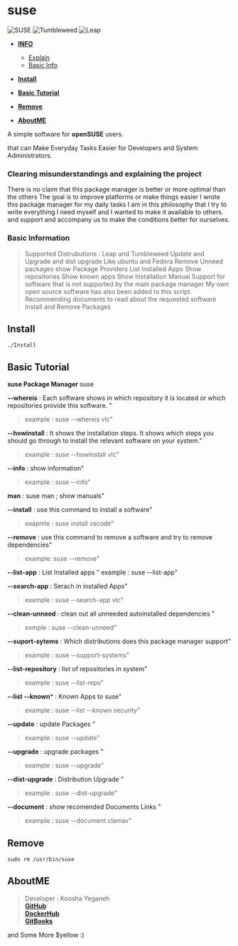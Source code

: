 # suse

![SUSE](https://en.opensuse.org/images/f/f2/Button-laptop-colour.png)
![Tumbleweed](https://www.opensuse.org/build/images/tumbleweed-icon.svg)
![Leap](https://www.opensuse.org/build/images/opensuse-regular-release-icon.svg)

- [**INFO**]()
    - [Explain](https://github.com/KooshaYeganeh/suse#clearing-misunderstandings-and-explaining-the-project)
    - [Basic Info](https://github.com/KooshaYeganeh/suse#basic-information)

- [**Install**](https://github.com/KooshaYeganeh/suse#install)
- [**Basic Tutorial**](https://github.com/KooshaYeganeh/suse#basic-tutorial)
- [**Remove**](https://github.com/KooshaYeganeh/suse#remove)
- [**AboutME**](https://github.com/KooshaYeganeh/suse#aboutme)


A simple software for **openSUSE** users.

that can Make Everyday Tasks Easier for Developers and System Administrators.


 ### Clearing misunderstandings and explaining the project   

There is no claim that this package manager is better or more optimal than the others
The goal is to improve platforms or make things easier
I wrote this package manager for my daily tasks I am in this philosophy that 
I try to write everything I need myself and I wanted to make it available to others.
and support and accompany us to make the conditions better for ourselves.

### Basic Information

> Supported Distrubutions : Leap and Tumbleweed
> Update and Upgrade and dist upgrade Like ubuntu and Fedora
> Remove Unneed packages
> show Package Providers
> List Installed Apps
> Show repositories
> Show known apps
> Show Installation Manual
> Support for software that is not supported by the main package manager
> My own open source software has also been added to this script.
> Recommending documents to read about the requested software
> Install and Remove Packages



## Install

```
./Install
```

## Basic Tutorial

**suse Package Manager**
suse <command>  


**--whereis** <appname>: Each software shows in which repository it is located or which repositories provide this software. "
> example : suse --whereis vlc"


**--howinstall** <appname>: It shows the installation steps. It shows which steps you should go through to install the relevant software on your system."  
> example : suse --howinstall vlc"


**--info** : show information"
> example : suse --info"

**man** : suse man ; show manuals"

**--install** : use this command to install a software"
> exapmle : suse install vscode"

**--remove** <appname> : use this command to remove a software and try to remove dependencies"
> example: suse --remove"

**--list-app** : List Installed apps "
example : suse --list-app"

**--search-app** <appname>: Serach in installed Apps"
> example : suse --search-app vlc"

**--clean-unneed** : clean out all unneeded autoinstalled dependencies "
> exmple : suse --clean-unneed"

**--suport-sytems** : Which distributions does this package manager support"
> example : suse --support-systems"

**--list-repository** : list of repositories in system" 
> example : suse --list-repo"

**--list --known*** <app name> : Known Apps to suse" 
> example : suse --list --known security"

**--update** : update Packages "
> example : suse --update"

**--upgrade** : upgrade packages "
> example : suse --upgrade"

**--dist-upgrade** : Distribution Upgrade "
> example : suse --dist-upgrade"

**--document** : show recomended Documents Links "
> example : suse --document clamav"


## Remove 

```
sudo rm /usr/bin/suse
```

## AboutME

> Developer : Koosha Yeganeh  
> [**GitHub**](https://github.com/KooshaYeganeh)  
> [**DockerHub** ](https://hub.docker.com/u/kooshakooshadv)   
> [**GitBooks** ](kooshayeganeh.gitbook.io)

and Some More $yellow :) 


